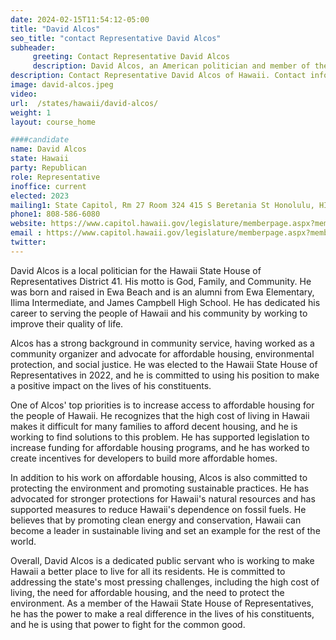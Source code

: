 ```yaml
---
date: 2024-02-15T11:54:12-05:00
title: "David Alcos"
seo_title: "contact Representative David Alcos"
subheader:
     greeting: Contact Representative David Alcos
     description: David Alcos, an American politician and member of the Republican Party, also known as Bradda, has been serving as a member of the Hawaii House of Representatives, representing District 41, since assuming office on November 8, 2022.
description: Contact Representative David Alcos of Hawaii. Contact information for David Alcos includes email address, phone number, and mailing address.
image: david-alcos.jpeg
video:
url:  /states/hawaii/david-alcos/
weight: 1
layout: course_home

####candidate
name: David Alcos
state: Hawaii
party: Republican
role: Representative
inoffice: current
elected: 2023
mailing1: State Capitol, Rm 27 Room 324 415 S Beretania St Honolulu, HI 96813
phone1: 808-586-6080
website: https://www.capitol.hawaii.gov/legislature/memberpage.aspx?member=249&year=2024/
email : https://www.capitol.hawaii.gov/legislature/memberpage.aspx?member=249&year=2024/
twitter:
---
```


David Alcos is a local politician for the Hawaii State House of Representatives District 41. His motto is God, Family, and Community. He was born and raised in Ewa Beach and is an alumni from Ewa Elementary, Ilima Intermediate, and James Campbell High School. He has dedicated his career to serving the people of Hawaii and his community by working to improve their quality of life.

Alcos has a strong background in community service, having worked as a community organizer and advocate for affordable housing, environmental protection, and social justice. He was elected to the Hawaii State House of Representatives in 2022, and he is committed to using his position to make a positive impact on the lives of his constituents.

One of Alcos' top priorities is to increase access to affordable housing for the people of Hawaii. He recognizes that the high cost of living in Hawaii makes it difficult for many families to afford decent housing, and he is working to find solutions to this problem. He has supported legislation to increase funding for affordable housing programs, and he has worked to create incentives for developers to build more affordable homes.

In addition to his work on affordable housing, Alcos is also committed to protecting the environment and promoting sustainable practices. He has advocated for stronger protections for Hawaii's natural resources and has supported measures to reduce Hawaii's dependence on fossil fuels. He believes that by promoting clean energy and conservation, Hawaii can become a leader in sustainable living and set an example for the rest of the world.

Overall, David Alcos is a dedicated public servant who is working to make Hawaii a better place to live for all its residents. He is committed to addressing the state's most pressing challenges, including the high cost of living, the need for affordable housing, and the need to protect the environment. As a member of the Hawaii State House of Representatives, he has the power to make a real difference in the lives of his constituents, and he is using that power to fight for the common good.
